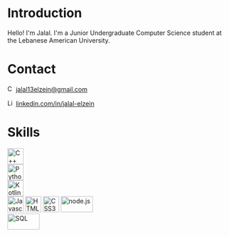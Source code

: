 # Introduction
Hello! I'm Jalal.
I'm a Junior Undergraduate Computer Science student at the Lebanese American University.

# Contact
<p>
<img src="https://upload.wikimedia.org/wikipedia/commons/7/7e/Gmail_icon_%282020%29.svg" width="15" height="15" alt="C++">
<a href="mailto:jalal13elzein@gmail.com">jalal13elzein@gmail.com</a>
</p>
<p>
<img src="https://upload.wikimedia.org/wikipedia/commons/c/ce/Linkedin_circle.svg" width="15" height="15" alt="LinkedIn">
<a href="linkedin.com/in/jalal-elzein">linkedin.com/in/jalal-elzein</a>
</p>    


# Skills
<p>
<img src="https://upload.wikimedia.org/wikipedia/commons/1/18/ISO_C%2B%2B_Logo.svg" width="36" height="36" alt="C++">
<br>
<img src="https://upload.wikimedia.org/wikipedia/commons/c/c3/Python-logo-notext.svg" width="36" height="36" alt="Python">
<br>
<img src="https://upload.wikimedia.org/wikipedia/commons/0/06/Kotlin_Icon.svg" width="36" height="36" alt="Kotlin">
<br>

<img src="https://raw.githubusercontent.com/danielcranney/readme-generator/main/public/icons/skills/javascript-colored.svg" width="36" height="36" alt="Javascript">
<img src="https://upload.wikimedia.org/wikipedia/commons/6/61/HTML5_logo_and_wordmark.svg" width="36" height="36" alt="HTML5">
<img src="https://upload.wikimedia.org/wikipedia/commons/d/d5/CSS3_logo_and_wordmark.svg" width="36" height="36" alt="CSS3">
<img src="https://upload.wikimedia.org/wikipedia/commons/d/d9/Node.js_logo.svg" width="72" height="36" alt="node.js">
<br>
<img src="https://upload.wikimedia.org/wikipedia/commons/8/87/Sql_data_base_with_logo.png" width="72" height="36" alt="SQL">
</p>
